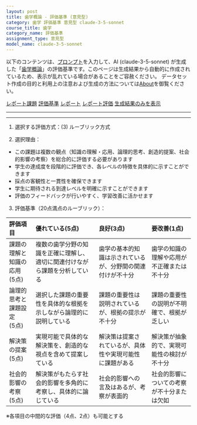 ```yaml
---
layout: post
title: 歯学概論 - 評価基準 (意見型)
category: 歯学 評価基準 意見型 claude-3-5-sonnet
course_title: 歯学
category_name: 評価基準
assignment_type: 意見型
model_name: claude-3-5-sonnet
---
```


以下のコンテンツは、[プロンプト](https://github.com/takedatoshiyuki/synthetic_assignments/tree/main/generated/歯学/claude-3-5-sonnet/prompt_評価基準-意見型.md)を入力して、AI (claude-3-5-sonnet) が生成した「[歯学概論](/contents/歯学/)」の評価基準です。このページは生成結果から自動的に作成されているため、表示が乱れている場合があることをご容赦ください。
データセット作成の目的と利用上の注意および生成の方法については[About](/About)を御覧ください。

[レポート課題](../レポート課題-意見型)
[評価基準](../評価基準-意見型)
[レポート](../レポート-意見型)
[レポート評価](../レポート評価-意見型)
[生成結果のみを表示](https://github.com/takedatoshiyuki/synthetic_assignments/tree/main/generated/歯学/claude-3-5-sonnet/評価基準-意見型.md)
  

***
***
  
1. 選択する評価方式：(3) ルーブリック方式

2. 選択理由：
- この課題は複数の観点（知識の理解・応用、論理的思考、創造的提案、社会的影響の考察）を総合的に評価する必要があります
- 学生の達成度を段階的に評価でき、各レベルの特徴を具体的に示すことができます
- 採点の客観性と一貫性を確保できます
- 学生に期待される到達レベルを明確に示すことができます
- 評価のフィードバックが行いやすく、学習改善に活かせます

3. 評価基準（20点満点のルーブリック）：

|評価項目|優れている(5点)|良好(3点)|要改善(1点)|
|:--|:--|:--|:--|
|課題の理解と知識の応用<br>(5点)|複数の歯学分野の知識を正確に理解し、適切に関連付けながら課題を分析している|歯学の基本的知識は示されているが、分野間の関連付けが不十分|歯学の知識の理解や応用が不正確または不十分|
|論理的思考と<br>課題設定<br>(5点)|選択した課題の重要性を具体的な根拠を示しながら論理的に説明している|課題の重要性は説明されているが、根拠の提示が不十分|課題の重要性の説明が不明確で、根拠が乏しい|
|解決策の提案<br>(5点)|実現可能で具体的な解決策を、創造的な視点を含めて提案している|解決策は提案されているが、具体性や実現可能性に課題がある|解決策が抽象的で、実現可能性の検討が不十分|
|社会的影響の考察<br>(5点)|解決策がもたらす社会的影響を多角的に考察し、具体的に論じている|社会的影響への言及はあるが、考察が表面的|社会的影響についての考察が不十分または欠如|

※各項目の中間的な評価（4点、2点）も可能とする

